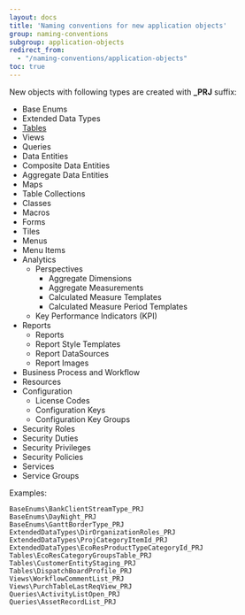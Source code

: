 ```yaml
---
layout: docs
title: 'Naming conventions for new application objects'
group: naming-conventions
subgroup: application-objects
redirect_from:
  - "/naming-conventions/application-objects"
toc: true
---
```


New objects with following types are created with <b>_PRJ</b> suffix:
- Base Enums
- Extended Data Types
- [Tables](tables.md)
- Views
- Queries
- Data Entities
- Composite Data Entities
- Aggregate Data Entities
- Maps
- Table Collections
- Classes
- Macros
- Forms
- Tiles
- Menus
- Menu Items
- Analytics
  - Perspectives
    - Aggregate Dimensions
    - Aggregate Measurements
    - Calculated Measure Templates
    - Calculated Measure Period Templates
  - Key Performance Indicators (KPI)
- Reports 
  - Reports
  - Report Style Templates
  - Report DataSources
  - Report Images
- Business Process and Workflow
- Resources
- Configuration 
  - License Codes
  - Configuration Keys
  - Configuration Key Groups
- Security Roles
- Security Duties
- Security Privileges
- Security Policies
- Services
- Service Groups

Examples:

```
BaseEnums\BankClientStreamType_PRJ
BaseEnums\DayNight_PRJ
BaseEnums\GanttBorderType_PRJ
ExtendedDataTypes\DirOrganizationRoles_PRJ
ExtendedDataTypes\ProjCategoryItemId_PRJ
ExtendedDataTypes\EcoResProductTypeCategoryId_PRJ
Tables\EcoResCategoryGroupsTable_PRJ
Tables\CustomerEntityStaging_PRJ
Tables\DispatchBoardProfile_PRJ
Views\WorkflowCommentList_PRJ
Views\PurchTableLastReqView_PRJ
Queries\ActivityListOpen_PRJ
Queries\AssetRecordList_PRJ
```
